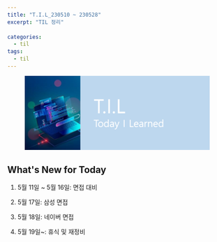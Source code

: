```yaml
---
title: "T.I.L_230510 ~ 230528"
excerpt: "TIL 정리"

categories:
  - til
tags:
  - til
---
```

<figure>
    <img src="/assets/images/til_image.png">
</figure>

## What's New for  Today   

1. 5월 11일 ~ 5월 16일: 면접 대비

2. 5월 17일: 삼성 면접

3. 5월 18일: 네이버 면접

4. 5월 19일~: 휴식 및 재정비